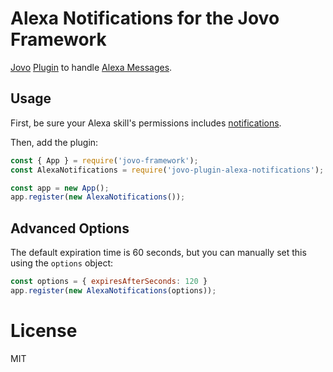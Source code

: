 # Alexa Notifications for the Jovo Framework

[Jovo](https://www.jovo.tech/) [Plugin](https://www.jovo.tech/docs/advanced#plugins) to handle [Alexa Messages](https://developer.amazon.com/docs/custom-skills/skill-messaging-api-for-alexa-notifications.html#skill-messaging-api-usage).

## Usage

First, be sure your Alexa skill's permissions includes [notifications](https://developer.amazon.com/docs/custom-skills/notifications-and-permissions-reference-for-custom-skills.html).

Then, add the plugin:

```js
const { App } = require('jovo-framework');
const AlexaNotifications = require('jovo-plugin-alexa-notifications');

const app = new App();
app.register(new AlexaNotifications());
```

## Advanced Options

The default expiration time is 60 seconds, but you can manually set this using the `options` object:

```js
const options = { expiresAfterSeconds: 120 }
app.register(new AlexaNotifications(options));
```

# License

MIT
